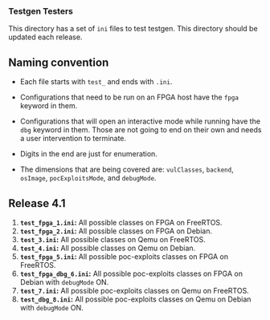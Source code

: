 ### Testgen Testers ###

This directory has a set of `ini` files to test testgen. This directory should be updated each release.

## Naming convention ##

* Each file starts with `test_` and ends with `.ini`.

* Configurations that need to be run on an FPGA host have the `fpga` keyword in them.

* Configurations that will open an interactive mode while running have the `dbg` keyword in them. Those are not going to end on their own and needs a user intervention to terminate.

* Digits in the end are just for enumeration.

* The dimensions that are being covered are: `vulClasses`, `backend`, `osImage`, `pocExploitsMode`, and `debugMode`.

## Release 4.1 ##

1. **`test_fpga_1.ini`:** All possible classes on FPGA on FreeRTOS.
2. **`test_fpga_2.ini`:** All possible classes on FPGA on Debian.
3. **`test_3.ini`:** All possible classes on Qemu on FreeRTOS.
4. **`test_4.ini`:** All possible classes on Qemu on Debian.
5. **`test_fpga_5.ini`:** All possible poc-exploits classes on FPGA on FreeRTOS.
6. **`test_fpga_dbg_6.ini`:** All possible poc-exploits classes on FPGA on Debian with `debugMode` ON.
7. **`test_7.ini`:** All possible poc-exploits classes on Qemu on FreeRTOS.
8. **`test_dbg_8.ini`:** All possible poc-exploits classes on Qemu on Debian with `debugMode` ON.